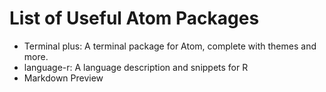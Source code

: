 # List of Useful Atom Packages


- Terminal plus: A terminal package for Atom, complete with themes and more.  
- language-r: A language description and snippets for R  
- Markdown Preview  
